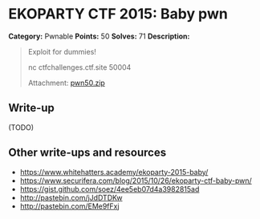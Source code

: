 # EKOPARTY CTF 2015: Baby pwn

**Category:** Pwnable
**Points:** 50
**Solves:** 71
**Description:**

> Exploit for dummies!
>
> nc ctfchallenges.ctf.site 50004
> 
> Attachment: [pwn50.zip](./pwn50.zip)


## Write-up

(TODO)

## Other write-ups and resources

* <https://www.whitehatters.academy/ekoparty-2015-baby/>
* <https://www.securifera.com/blog/2015/10/26/ekoparty-ctf-baby-pwn/>
* <https://gist.github.com/soez/4ee5eb07d4a3982815ad>
* <http://pastebin.com/jJdDTDKw>
* <http://pastebin.com/EMe9fFxj>
